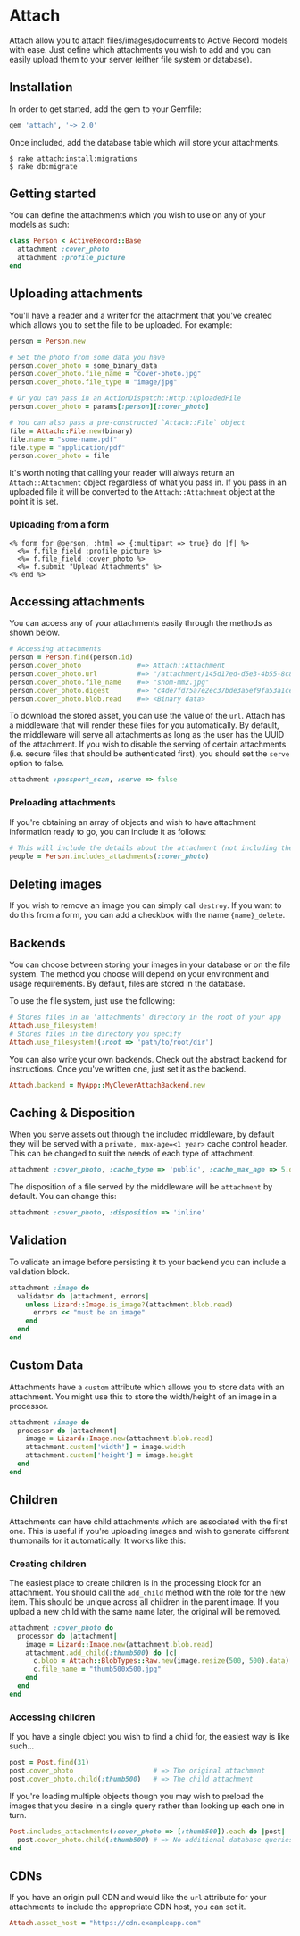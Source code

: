 # Attach

Attach allow you to attach files/images/documents to Active Record models with ease. Just define which attachments you wish to add and you can easily upload them to your server (either file system or database).

## Installation

In order to get started, add the gem to your Gemfile:

```ruby
gem 'attach', '~> 2.0'
```

Once included, add the database table which will store your attachments.

```
$ rake attach:install:migrations
$ rake db:migrate
```

## Getting started

You can define the attachments which you wish to use on any of your models as such:

```ruby
class Person < ActiveRecord::Base
  attachment :cover_photo
  attachment :profile_picture
end
```

## Uploading attachments

You'll have a reader and a writer for the attachment that you've created which allows you to set the file to be uploaded. For example:

```ruby
person = Person.new

# Set the photo from some data you have
person.cover_photo = some_binary_data
person.cover_photo.file_name = "cover-photo.jpg"
person.cover_photo.file_type = "image/jpg"

# Or you can pass in an ActionDispatch::Http::UploadedFile
person.cover_photo = params[:person][:cover_photo]

# You can also pass a pre-constructed `Attach::File` object
file = Attach::File.new(binary)
file.name = "some-name.pdf"
file.type = "application/pdf"
person.cover_photo = file
```

It's worth noting that calling your reader will always return an `Attach::Attachment` object regardless of what you pass in. If you pass in an uploaded file it will be converted to the `Attach::Attachment` object at the point it is set.


### Uploading from a form

```erb
<% form_for @person, :html => {:multipart => true} do |f| %>
  <%= f.file_field :profile_picture %>
  <%= f.file_field :cover_photo %>
  <%= f.submit "Upload Attachments" %>
<% end %>
```

## Accessing attachments

You can access any of your attachments easily through the methods as shown below.

```ruby
# Accessing attachments
person = Person.find(person.id)
person.cover_photo              #=> Attach::Attachment
person.cover_photo.url          #=> "/attachment/145d17ed-d5e3-4b55-8c89-ecad9521ad73/snom-mm2.jpg"
person.cover_photo.file_name    #=> "snom-mm2.jpg"
person.cover_photo.digest       #=> "c4de7fd75a7e2ec37bde3a5ef9fa53a1ce9228c0"
person.cover_photo.blob.read    #=> <Binary data>
```

To download the stored asset, you can use the value of the `url`. Attach has a middleware that will render these files for you automatically. By default, the middleware will serve all attachments as long as the user has the UUID of the attachment. If you wish to disable the serving of certain attachments (i.e. secure files that should be authenticated first), you should set the `serve` option to false.

```ruby
attachment :passport_scan, :serve => false
```

### Preloading attachments

If you're obtaining an array of objects and wish to have attachment information ready to go, you can include it as follows:

```ruby
# This will include the details about the attachment (not including the binary)
people = Person.includes_attachments(:cover_photo)
```

## Deleting images

If you wish to remove an image you can simply call `destroy`. If you want to do this from a form, you can add a checkbox with the name `{name}_delete`.

## Backends

You can choose between storing your images in your database or on the file system. The method you choose will depend on your environment and usage requirements. By default, files are stored in the database.

To use the file system, just use the following:

```ruby
# Stores files in an 'attachments' directory in the root of your app
Attach.use_filesystem!
# Stores files in the directory you specify
Attach.use_filesystem!(:root => 'path/to/root/dir')
```

You can also write your own backends. Check out the abstract backend for instructions. Once you've written one, just set it as the backend.

```ruby
Attach.backend = MyApp::MyCleverAttachBackend.new
```

## Caching & Disposition

When you serve assets out through the included middleware, by default they will be served with a `private, max-age=<1 year>` cache control header. This can be changed to suit the needs of each type of attachment.

```ruby
attachment :cover_photo, :cache_type => 'public', :cache_max_age => 5.days
```

The disposition of a file served by the middleware will be `attachment` by default. You can change this:

```ruby
attachment :cover_photo, :disposition => 'inline'
```

## Validation

To validate an image before persisting it to your backend you can include a validation block.

```ruby
attachment :image do
  validator do |attachment, errors|
    unless Lizard::Image.is_image?(attachment.blob.read)
      errors << "must be an image"
    end
  end
end
```

## Custom Data

Attachments have a `custom` attribute which allows you to store data with an attachment. You might use this to store the width/height of an image in a processor.

```ruby
attachment :image do
  processor do |attachment|
    image = Lizard::Image.new(attachment.blob.read)
    attachment.custom['width'] = image.width
    attachment.custom['height'] = image.height
  end
end
```

## Children

Attachments can have child attachments which are associated with the first one. This is useful if you're uploading images and wish to generate different thumbnails for it automatically. It works like this:

### Creating children

The easiest place to create children is in the processing block for an attachment. You should call the `add_child` method with the role for the new item. This should be unique across all children in the parent image. If you upload a new child with the same name later, the original will be removed.

```ruby
attachment :cover_photo do
  processor do |attachment|
    image = Lizard::Image.new(attachment.blob.read)
    attachment.add_child(:thumb500) do |c|
      c.blob = Attach::BlobTypes::Raw.new(image.resize(500, 500).data)
      c.file_name = "thumb500x500.jpg"
    end
  end
end
```

### Accessing children

If you have a single object you wish to find a child for, the easiest way is like such...

```ruby
post = Post.find(31)
post.cover_photo                    # => The original attachment
post.cover_photo.child(:thumb500)   # => The child attachment
```

If you're loading multiple objects though you may wish to preload the images that you desire in a single query rather than looking up each one in turn.

```ruby
Post.includes_attachments(:cover_photo => [:thumb500]).each do |post|
  post.cover_photo.child(:thumb500) # => No additional database queries
end
```

## CDNs

If you have an origin pull CDN and would like the `url` attribute for your attachments to include the appropriate CDN host, you can set it.

```ruby
Attach.asset_host = "https://cdn.exampleapp.com"
```
